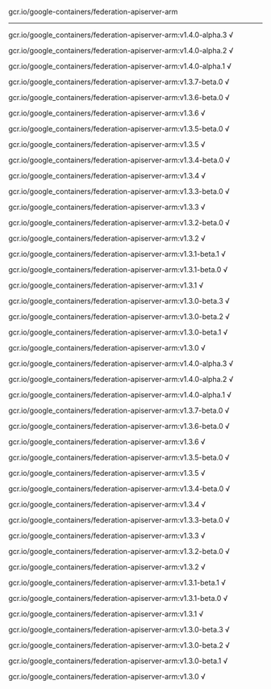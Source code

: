 gcr.io/google-containers/federation-apiserver-arm 

----
gcr.io/google_containers/federation-apiserver-arm:v1.4.0-alpha.3 √

gcr.io/google_containers/federation-apiserver-arm:v1.4.0-alpha.2 √

gcr.io/google_containers/federation-apiserver-arm:v1.4.0-alpha.1 √

gcr.io/google_containers/federation-apiserver-arm:v1.3.7-beta.0 √

gcr.io/google_containers/federation-apiserver-arm:v1.3.6-beta.0 √

gcr.io/google_containers/federation-apiserver-arm:v1.3.6 √

gcr.io/google_containers/federation-apiserver-arm:v1.3.5-beta.0 √

gcr.io/google_containers/federation-apiserver-arm:v1.3.5 √

gcr.io/google_containers/federation-apiserver-arm:v1.3.4-beta.0 √

gcr.io/google_containers/federation-apiserver-arm:v1.3.4 √

gcr.io/google_containers/federation-apiserver-arm:v1.3.3-beta.0 √

gcr.io/google_containers/federation-apiserver-arm:v1.3.3 √

gcr.io/google_containers/federation-apiserver-arm:v1.3.2-beta.0 √

gcr.io/google_containers/federation-apiserver-arm:v1.3.2 √

gcr.io/google_containers/federation-apiserver-arm:v1.3.1-beta.1 √

gcr.io/google_containers/federation-apiserver-arm:v1.3.1-beta.0 √

gcr.io/google_containers/federation-apiserver-arm:v1.3.1 √

gcr.io/google_containers/federation-apiserver-arm:v1.3.0-beta.3 √

gcr.io/google_containers/federation-apiserver-arm:v1.3.0-beta.2 √

gcr.io/google_containers/federation-apiserver-arm:v1.3.0-beta.1 √

gcr.io/google_containers/federation-apiserver-arm:v1.3.0 √

gcr.io/google_containers/federation-apiserver-arm:v1.4.0-alpha.3 √

gcr.io/google_containers/federation-apiserver-arm:v1.4.0-alpha.2 √

gcr.io/google_containers/federation-apiserver-arm:v1.4.0-alpha.1 √

gcr.io/google_containers/federation-apiserver-arm:v1.3.7-beta.0 √

gcr.io/google_containers/federation-apiserver-arm:v1.3.6-beta.0 √

gcr.io/google_containers/federation-apiserver-arm:v1.3.6 √

gcr.io/google_containers/federation-apiserver-arm:v1.3.5-beta.0 √

gcr.io/google_containers/federation-apiserver-arm:v1.3.5 √

gcr.io/google_containers/federation-apiserver-arm:v1.3.4-beta.0 √

gcr.io/google_containers/federation-apiserver-arm:v1.3.4 √

gcr.io/google_containers/federation-apiserver-arm:v1.3.3-beta.0 √

gcr.io/google_containers/federation-apiserver-arm:v1.3.3 √

gcr.io/google_containers/federation-apiserver-arm:v1.3.2-beta.0 √

gcr.io/google_containers/federation-apiserver-arm:v1.3.2 √

gcr.io/google_containers/federation-apiserver-arm:v1.3.1-beta.1 √

gcr.io/google_containers/federation-apiserver-arm:v1.3.1-beta.0 √

gcr.io/google_containers/federation-apiserver-arm:v1.3.1 √

gcr.io/google_containers/federation-apiserver-arm:v1.3.0-beta.3 √

gcr.io/google_containers/federation-apiserver-arm:v1.3.0-beta.2 √

gcr.io/google_containers/federation-apiserver-arm:v1.3.0-beta.1 √

gcr.io/google_containers/federation-apiserver-arm:v1.3.0 √

